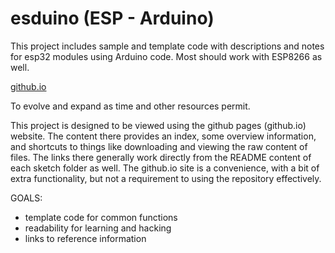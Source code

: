 # esduino (ESP - Arduino)

This project includes sample and template code with descriptions and notes for esp32 modules using Arduino code. Most should work with ESP8266 as well.

[github.io](https://mmerlin.github.io/esduino/)

To evolve and expand as time and other resources permit.

This project is designed to be viewed using the github pages (github.io) website. The content there provides an index, some overview information, and shortcuts to things like downloading and viewing the raw content of files. The links there generally work directly from the README content of each sketch folder as well. The github.io site is a convenience, with a bit of extra functionality, but not a requirement to using the repository effectively.

GOALS:

* template code for common functions
* readability for learning and hacking
* links to reference information
